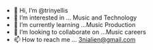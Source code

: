 - 👋 Hi, I’m @trinyellis
- 👀 I’m interested in ... Music and Technology
- 🌱 I’m currently learning ...Music Production 
- 💞️ I’m looking to collaborate on ...Music careers
- 📫 How to reach me ... 3nialien@gmail.com

<!---
trinyellis/trinyellis is a ✨ special ✨ repository because its `README.md` (this file) appears on your GitHub profile.
You can click the Preview link to take a look at your changes.
--->
